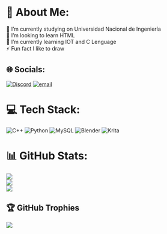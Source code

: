 # 💫 About Me:
🔭 I’m currently studying on Universidad Nacional de Ingeniería<br>👯 I’m looking to learn HTML<br>🌱 I’m currently learning IOT and C Lenguage<br>⚡ Fun fact I like  to draw


## 🌐 Socials:
[![Discord](https://img.shields.io/badge/Discord-%237289DA.svg?logo=discord&logoColor=white)](https://discord.gg/Cstriker#0282) [![email](https://img.shields.io/badge/Email-D14836?logo=gmail&logoColor=white)](mailto:gustavo.mosquera.a@uni.pe) 

# 💻 Tech Stack:
![C++](https://img.shields.io/badge/c++-%2300599C.svg?style=for-the-badge&logo=c%2B%2B&logoColor=white) ![Python](https://img.shields.io/badge/python-3670A0?style=for-the-badge&logo=python&logoColor=ffdd54) ![MySQL](https://img.shields.io/badge/mysql-4479A1.svg?style=for-the-badge&logo=mysql&logoColor=white) ![Blender](https://img.shields.io/badge/blender-%23F5792A.svg?style=for-the-badge&logo=blender&logoColor=white) ![Krita](https://img.shields.io/badge/Krita-203759?style=for-the-badge&logo=krita&logoColor=EEF37B)
# 📊 GitHub Stats:
![](https://github-readme-stats.vercel.app/api?username=Shovell12&theme=dark&hide_border=false&include_all_commits=false&count_private=false)<br/>
![](https://nirzak-streak-stats.vercel.app/?user=Shovell12&theme=dark&hide_border=false)<br/>
![](https://github-readme-stats.vercel.app/api/top-langs/?username=Shovell12&theme=dark&hide_border=false&include_all_commits=false&count_private=false&layout=compact)

## 🏆 GitHub Trophies
![](https://github-profile-trophy.vercel.app/?username=Shovell12&theme=radical&no-frame=false&no-bg=true&margin-w=4)

<!-- Proudly created with GPRM ( https://gprm.itsvg.in ) -->
